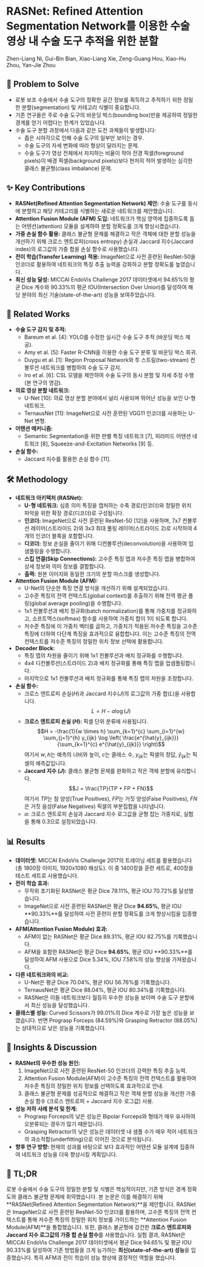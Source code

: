 # RASNet: Refined Attention Segmentation Network를 이용한 수술 영상 내 수술 도구 추적을 위한 분할

Zhen-Liang Ni, Gui-Bin Bian, Xiao-Liang Xie, Zeng-Guang Hou, Xiao-Hu Zhou, Yan-Jie Zhou

## 🧩 Problem to Solve

- 로봇 보조 수술에서 수술 도구의 정확한 공간 정보를 획득하고 추적하기 위한 정밀한 분할(segmentation) 및 카테고리 식별이 중요합니다.
- 기존 연구들은 주로 수술 도구의 바운딩 박스(bounding box)만을 제공하여 정밀한 경계를 얻기 어렵다는 한계가 있었습니다.
- 수술 도구 분할 과정에서 다음과 같은 도전 과제들이 발생합니다:
  - 좁은 시야각으로 인해 수술 도구의 일부만 보이는 경우.
  - 수술 도구의 자세 변화에 따라 형상이 달라지는 문제.
  - 수술 도구가 영상 전체에서 차지하는 비율이 작아 전경 픽셀(foreground pixels)이 배경 픽셀(background pixels)보다 현저히 적어 발생하는 심각한 클래스 불균형(class imbalance) 문제.

## ✨ Key Contributions

- **RASNet(Refined Attention Segmentation Network) 제안:** 수술 도구를 동시에 분할하고 해당 카테고리를 식별하는 새로운 네트워크를 제안했습니다.
- **Attention Fusion Module (AFM) 도입:** 네트워크가 핵심 영역에 집중하도록 돕는 어텐션(attention) 모듈을 설계하여 분할 정확도를 크게 향상시켰습니다.
- **가중 손실 함수 활용:** 클래스 불균형 문제를 해결하고 작은 객체에 대한 분할 성능을 개선하기 위해 크로스 엔트로피(cross entropy) 손실과 Jaccard 지수(Jaccard index)의 로그값의 가중 합을 손실 함수로 사용했습니다.
- **전이 학습(Transfer Learning) 적용:** ImageNet으로 사전 훈련된 ResNet-50을 인코더로 활용하여 네트워크의 특징 추출 능력을 강화하고 분할 정확도를 높였습니다.
- **최신 성능 달성:** MICCAI EndoVis Challenge 2017 데이터셋에서 94.65%의 평균 Dice 계수와 90.33%의 평균 IOU(Intersection Over Union)를 달성하여 해당 분야의 최신 기술(state-of-the-art) 성능을 보여주었습니다.

## 📎 Related Works

- **수술 도구 감지 및 추적:**
  - Bareum et al. [4]: YOLO를 수정한 실시간 수술 도구 추적 (바운딩 박스 제공).
  - Amy et al. [5]: Faster R-CNN을 이용한 수술 도구 분류 및 바운딩 박스 회귀.
  - Duygu et al. [1]: Region Proposal Network와 투 스트림(two-stream) 컨볼루션 네트워크를 병합하여 수술 도구 감지.
  - Iro et al. [6]: CSL 모델을 제안하여 수술 도구의 동시 분할 및 자세 추정 수행 (본 연구의 영감).
- **의료 영상 분할 네트워크:**
  - U-Net [10]: 의료 영상 분할 분야에서 널리 사용되며 뛰어난 성능을 보인 U-형 네트워크.
  - TernausNet [11]: ImageNet으로 사전 훈련된 VGG11 인코더를 사용하는 U-Net 변형.
- **어텐션 메커니즘:**
  - Semantic Segmentation을 위한 판별 특징 네트워크 [7], 피라미드 어텐션 네트워크 [8], Squeeze-and-Excitation Networks [9] 등.
- **손실 함수:**
  - Jaccard 지수를 활용한 손실 함수 [11].

## 🛠️ Methodology

- **네트워크 아키텍처 (RASNet):**
  - **U-형 네트워크:** 심층 의미 특징을 캡처하는 수축 경로(인코더)와 정밀한 위치 파악을 위한 확장 경로(디코더)로 구성됩니다.
  - **인코더:** ImageNet으로 사전 훈련된 ResNet-50 [12]을 사용하며, 7x7 컨볼루션 레이어(스트라이드 2)와 3x3 최대 풀링 레이어(스트라이드 2)로 시작하여 4개의 인코더 블록을 포함합니다.
  - **디코더:** 정보 손실을 줄이기 위해 디컨볼루션(deconvolution)을 사용하여 업샘플링을 수행합니다.
  - **스킵 연결(Skip Connections):** 고수준 특징 맵과 저수준 특징 맵을 병합하여 상세 정보와 의미 정보를 결합합니다.
  - **출력:** 원본 이미지와 동일한 크기의 분할 마스크를 생성합니다.
- **Attention Fusion Module (AFM):**
  - U-Net의 단순한 특징 연결 방식을 개선하기 위해 설계되었습니다.
  - 고수준 특징의 전역 컨텍스트(global context)를 추출하기 위해 전역 평균 풀링(global average pooling)을 수행합니다.
  - 1x1 컨볼루션과 배치 정규화(batch normalization)를 통해 가중치를 정규화하고, 소프트맥스(softmax) 함수를 사용하여 가중치 합이 1이 되도록 합니다.
  - 저수준 특징에 이 가중치 벡터를 곱하고, 가중치가 적용된 저수준 특징을 고수준 특징에 더하여 다단계 특징을 효과적으로 융합합니다. 이는 고수준 특징의 전역 컨텍스트를 저수준 특징의 정밀한 위치 정보 선택에 활용합니다.
- **Decoder Block:**
  - 특징 맵의 차원을 줄이기 위해 1x1 컨볼루션과 배치 정규화를 수행합니다.
  - 4x4 디컨볼루션(스트라이드 2)과 배치 정규화를 통해 특징 맵을 업샘플링합니다.
  - 마지막으로 1x1 컨볼루션과 배치 정규화를 통해 특징 맵의 차원을 조정합니다.
- **손실 함수:**
  - 크로스 엔트로피 손실($H$)과 Jaccard 지수($J$)의 로그값의 가중 합($L$)을 사용합니다.
    $$L = H - \alpha \log(J)$$
  - **크로스 엔트로피 손실 ($H$):** 픽셀 단위 분류에 사용됩니다.
    $$H = -\frac{1}{w \times h} \sum_{k=1}^{c} \sum_{i=1}^{w} \sum_{j=1}^{h} y_{ijk} \log \left( \frac{e^{\hat{y}_{ijk}}}{\sum_{k=1}^{c} e^{\hat{y}_{ijk}}} \right)$$
    여기서 $w, h$는 예측의 너비와 높이, $c$는 클래스 수, $y_{ijk}$는 픽셀의 정답, $\hat{y}_{ijk}$는 픽셀의 예측값입니다.
  - **Jaccard 지수 ($J$):** 클래스 불균형 문제를 완화하고 작은 객체 분할에 유리합니다.
    $$J = \frac{TP}{TP + FP + FN}$$
    여기서 $TP$는 참 양성(True Positives), $FP$는 거짓 양성(False Positives), $FN$은 거짓 음성(False Negatives) 픽셀의 부분집합을 나타냅니다.
  - $\alpha$: 크로스 엔트로피 손실과 Jaccard 지수 로그값을 균형 잡는 가중치로, 실험을 통해 0.3으로 설정되었습니다.

## 📊 Results

- **데이터셋:** MICCAI EndoVis Challenge 2017의 트레이닝 세트를 활용했습니다 (총 1800장 이미지, 1920x1080 해상도). 이 중 1400장을 훈련 세트로, 400장을 테스트 세트로 사용했습니다.
- **전이 학습 효과:**
  - 무작위 초기화된 RASNet은 평균 Dice 78.11%, 평균 IOU 70.72%를 달성했습니다.
  - ImageNet으로 사전 훈련된 RASNet은 평균 Dice **94.65%**, 평균 IOU **90.33%**를 달성하여 사전 훈련이 분할 정확도를 크게 향상시킴을 입증했습니다.
- **AFM(Attention Fusion Module) 효과:**
  - AFM이 없는 RASNet은 평균 Dice 89.31%, 평균 IOU 82.75%를 기록했습니다.
  - AFM을 포함한 RASNet은 평균 Dice **94.65%**, 평균 IOU **90.33%**를 달성하여 AFM 사용으로 Dice 5.34%, IOU 7.58%의 성능 향상을 가져왔습니다.
- **다른 네트워크와의 비교:**
  - U-Net은 평균 Dice 70.04%, 평균 IOU 56.76%를 기록했습니다.
  - TernausNet은 평균 Dice 88.04%, 평균 IOU 80.34%를 기록했습니다.
  - RASNet은 이들 네트워크보다 월등히 우수한 성능을 보이며 수술 도구 분할에서 최신 성능을 달성했습니다.
- **클래스별 성능:** Curved Scissors가 99.01%의 Dice 계수로 가장 높은 성능을 보였습니다. 반면 Prograsp Forceps (84.59%)와 Grasping Retractor (88.05%)는 상대적으로 낮은 성능을 기록했습니다.

## 🧠 Insights & Discussion

- **RASNet의 우수한 성능 원인:**
  1. ImageNet으로 사전 훈련된 ResNet-50 인코더의 강력한 특징 추출 능력.
  2. Attention Fusion Module(AFM)이 고수준 특징의 전역 컨텍스트를 활용하여 저수준 특징의 정밀한 위치 정보를 선택하도록 효과적으로 안내.
  3. 클래스 불균형 문제를 성공적으로 해결하고 작은 객체 분할 성능을 개선한 가중 손실 함수 (크로스 엔트로피 + Jaccard 지수 로그값) 사용.
- **성능 저하 사례 분석 및 한계:**
  - Prograsp Forceps의 낮은 성능은 Bipolar Forceps와 형태가 매우 유사하여 오분류되는 경우가 많기 때문입니다.
  - Grasping Retractor의 낮은 성능은 데이터셋 내 샘플 수가 매우 적어 네트워크의 과소적합(underfitting)으로 이어진 것으로 분석됩니다.
- **향후 연구 방향:** 현재의 성과를 바탕으로 보다 효과적인 어텐션 모듈 설계에 집중하여 네트워크 성능을 더욱 향상시킬 계획입니다.

## 📌 TL;DR

로봇 수술에서 수술 도구의 정밀한 분할 및 식별은 핵심적이지만, 기존 방식은 경계 정확도와 클래스 불균형 문제에 취약했습니다. 본 논문은 이를 해결하기 위해 **RASNet(Refined Attention Segmentation Network)**을 제안합니다. RASNet은 ImageNet으로 사전 훈련된 ResNet-50 인코더를 활용하며, 고수준 특징의 전역 컨텍스트를 통해 저수준 특징의 정밀한 위치 정보를 가이드하는 **Attention Fusion Module(AFM)**을 통합했습니다. 또한, 클래스 불균형에 강건한 **크로스 엔트로피와 Jaccard 지수 로그값의 가중 합 손실 함수**를 사용했습니다. 실험 결과, RASNet은 MICCAI EndoVis Challenge 2017 데이터셋에서 평균 Dice 94.65% 및 평균 IOU 90.33%를 달성하여 기존 방법들을 크게 능가하는 **최신(state-of-the-art) 성능**을 입증했습니다. 특히 AFM과 전이 학습이 성능 향상에 결정적인 역할을 했습니다.
